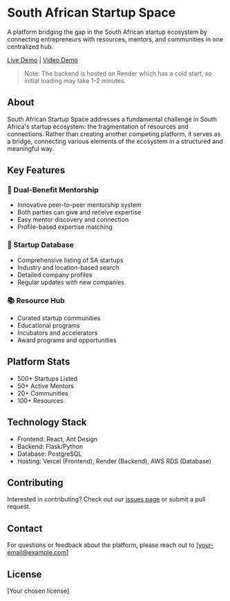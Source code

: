 # South African Startup Space

A platform bridging the gap in the South African startup ecosystem by connecting entrepreneurs with resources, mentors, and communities in one centralized hub.

[Live Demo](https://sa-map-tau.vercel.app/) | [Video Demo]([link-to-your-demo-video](https://youtu.be/Eg7ICN77pvs))

> Note: The backend is hosted on Render which has a cold start, so initial loading may take 1-2 minutes.

## About

South African Startup Space addresses a fundamental challenge in South Africa's startup ecosystem: the fragmentation of resources and connections. Rather than creating another competing platform, it serves as a bridge, connecting various elements of the ecosystem in a structured and meaningful way.

## Key Features

### 🤝 Dual-Benefit Mentorship
- Innovative peer-to-peer mentorship system
- Both parties can give and receive expertise
- Easy mentor discovery and connection
- Profile-based expertise matching

### 🚀 Startup Database
- Comprehensive listing of SA startups
- Industry and location-based search
- Detailed company profiles
- Regular updates with new companies

### 📚 Resource Hub
- Curated startup communities
- Educational programs
- Incubators and accelerators
- Award programs and opportunities

## Platform Stats
- 500+ Startups Listed
- 50+ Active Mentors
- 20+ Communities
- 100+ Resources

## Technology Stack
- Frontend: React, Ant Design
- Backend: Flask/Python
- Database: PostgreSQL
- Hosting: Vercel (Frontend), Render (Backend), AWS RDS (Database)

## Contributing
Interested in contributing? Check out our [issues page](link-to-issues) or submit a pull request.

## Contact
For questions or feedback about the platform, please reach out to [your-email@example.com]

## License
[Your chosen license]
